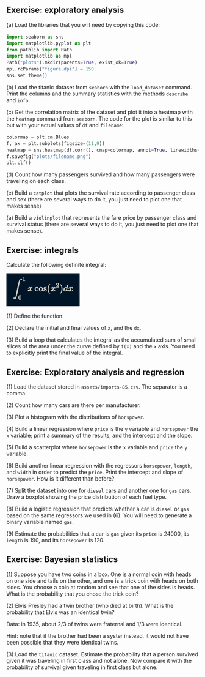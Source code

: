  ## Exercise: exploratory analysis

(a) Load the libraries that you will need by copying this code:

```python
import seaborn as sns
import matplotlib.pyplot as plt
from pathlib import Path
import matplotlib as mpl
Path("plots").mkdir(parents=True, exist_ok=True)
mpl.rcParams["figure.dpi"] = 150
sns.set_theme()
```

(b) Load the titanic dataset from `seaborn` with the `load_dataset` command. Print the columns and the summary statistics with the methods `describe` and `info`.

(c) Get the correlation matrix of the dataset and plot it into a heatmap with the `heatmap` command from `seaborn`. The code for the plot is similar to this but with your actual values of `df` and `filename`:

```python
colormap = plt.cm.Blues
f, ax = plt.subplots(figsize=(11,9))
heatmap = sns.heatmap(df.corr(), cmap=colormap, annot=True, linewidths=0.2)
f.savefig("plots/filename.png")
plt.clf()
```

(d) Count how many passengers survived and how many passengers were traveling on each class.

(e) Build a `catplot` that plots the survival rate according to passenger class and sex (there are several ways to do it, you just need to plot one that makes sense)

(a) Build a `violinplot` that represents the fare price by passenger class and survival status (there are several ways to do it, you just need to plot one that makes sense).

## Exercise: integrals

Calculate the following definite integral:

![integral](assets/integral.png)

(1) Define the function.

(2) Declare the initial and final values of x, and the `dx`.

(3) Build a loop that calculates the integral as the accumulated sum of small slices of the area under the curve defined by `f(x)` and the `x` axis. You need to explicitly print the final value of the integral.


## Exercise: Exploratory analysis and regression

(1) Load the dataset stored in `assets/imports-85.csv`. The separator is a comma.

(2) Count how many cars are there per manufacturer.

(3) Plot a histogram with the distributions of `horspower`.

(4) Build a linear regression where `price` is the `y` variable and `horsepower` the `x` variable; print a summary of the results, and the intercept and the slope.

(5) Build a scatterplot where `horsepower` is the `x` variable and `price` the `y` variable.

(6) Build another linear regression with the regressors `horsepower`, `length`, and `width` in order to predict the `price`. Print the intercept and slope of `horsepower`. How is it different than before?

(7) Split the dataset into one for `diesel` cars and another one for `gas` cars. Draw a boxplot showing the price distribution of each fuel type.

(8) Build a logistic regression that predicts whether a car is `diesel` or `gas` based on the same regressors we used in (6). You will need to generate a binary variable named `gas`.

(9) Estimate the probabilities that a car is `gas` given its `price` is 24000, its `length` is 190, and its `horsepower` is 120.

## Exercise: Bayesian statistics 

(1) Suppose you have two coins in a box. One is a normal coin with heads on one side and tails on the other, and one is a trick coin with heads on both sides. You choose a coin at random and see that one of the sides is heads. What is the probability that you chose the trick coin?

(2) Elvis Presley had a twin brother (who died at birth). What is the probability that Elvis was an identical twin?

Data: in 1935, about 2/3 of twins were fraternal and 1/3 were identical.

Hint: note that if the brother had been a syster instead, it would not have been possible that they were identical twins.

(3) Load the `titanic` dataset. Estimate the probability that a person survived given it was traveling in first class and not alone. Now compare it with the probability of survival given traveling in first class but alone.